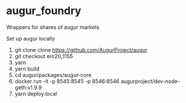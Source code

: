 # augur_foundry
Wrappers for shares of augur markets


Set up augur locally

1. git clone clone https://github.com/AugurProject/augur
2. git checkout erc20_1155
3. yarn
4. yarn build
5. cd augur/packages/augur-core
6. docker run -it -p 8545:8545 -p 8546:8546 augurproject/dev-node-geth:v1.9.9
7. yarn deploy:local
